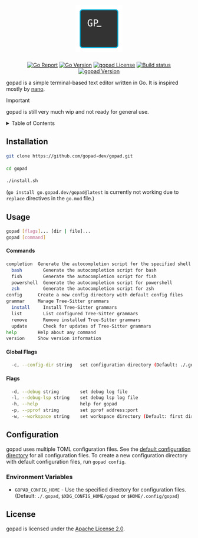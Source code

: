 <div align="center">

<h1>
<picture>
  <source media="(prefers-color-scheme: dark)" srcset=".github/gopad_dark.svg">
  <source media="(prefers-color-scheme: light)" srcset=".github/gopad_light.svg">
  <img alt="gopad" height="128" src=".github/gopad.svg">
</picture>
</h1>

[![Go Report](https://goreportcard.com/badge/go.gopad.dev/gopad)](https://goreportcard.com/report/go.gopad.dev/gopad)
[![Go Version](https://img.shields.io/github/go-mod/go-version/gopad-dev/gopad)](https://golang.org/doc/devel/release.html)
[![gopad License](https://img.shields.io/github/license/gopad-dev/gopad)](LICENSE)
[![Build status](https://github.com/gopad-dev/gopad/actions/workflows/build.yml/badge.svg)](https://github.com/gopad-dev/gopad/actions)
[![gopad Version](https://img.shields.io/github/v/tag/gopad-dev/gopad?label=release)](https://go.gopad.dev/gopad/releases/latest)

</div>

gopad is a simple terminal-based text editor written in Go. It is inspired mostly by [nano](https://www.nano-editor.org/).

> [!IMPORTANT]
> gopad is still very much wip and not ready for general use.

<details>
<summary>Table of Contents</summary>

- [Installation](#installation)
- [Usage](#usage)
    - [Flags](#flags)
    - [Environment Variables](#environment-variables)
- [Configuration](#configuration)
- [License](#license)

</details>

## Installation

```bash
git clone https://github.com/gopad-dev/gopad.git
  
cd gopad

./install.sh
```

(`go install go.gopad.dev/gopad@latest` is currently not working due to `replace` directives in the `go.mod` file.)

## Usage

```bash
gopad [flags]... [dir | file]...
gopad [command]
```

#### Commands

```bash
completion  Generate the autocompletion script for the specified shell
  bash        Generate the autocompletion script for bash
  fish        Generate the autocompletion script for fish
  powershell  Generate the autocompletion script for powershell
  zsh         Generate the autocompletion script for zsh
config      Create a new config directory with default config files
grammar     Manage Tree-Sitter grammars
  install     Install Tree-Sitter grammars
  list        List configured Tree-Sitter grammars
  remove      Remove installed Tree-Sitter grammars
  update      Check for updates of Tree-Sitter grammars
help        Help about any command
version     Show version information
```

#### Global Flags

```bash
  -c, --config-dir string   set configuration directory (Default: ./.gopad, $XDG_CONFIG_HOME/gopad or $HOME/.config/gopad)
```

#### Flags

```bash
  -d, --debug string        set debug log file
  -l, --debug-lsp string    set debug lsp log file
  -h, --help                help for gopad
  -p, --pprof string        set pprof address:port
  -w, --workspace string    set workspace directory (Default: first directory argument)
```

## Configuration

gopad uses multiple TOML configuration files. See the [default configuration directory](config) for all configuration files.
To create a new configuration directory with default configuration files, run `gopad config`. 

### Environment Variables

- `GOPAD_CONFIG_HOME` - Use the specified directory for configuration files. (Default: `./.gopad`, `$XDG_CONFIG_HOME/gopad` or `$HOME/.config/gopad`)

## License

gopad is licensed under the [Apache License 2.0](LICENSE).
